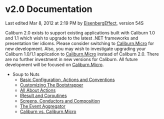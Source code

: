 # v2.0 Documentation

Last edited Mar 8, 2012 at 2:19 PM by [EisenbergEffect](https://github.com/EisenbergEffect), version 54S

Caliburn 2.0 exists to support existing applications built with Caliburn 1.0 and 1.1 which wish to upgrade to the latest .NET frameworks and presentation tier idioms. Please consider switching to [Caliburn.Micro](https://github.com/Caliburn-Micro/Caliburn.Micro) for new development. Also, you may wish to investigate upgrading your Caliburn 1.0/1.1 application to [Caliburn.Micro](https://github.com/Caliburn-Micro/Caliburn.Micro) instead of Caliburn 2.0\. There are no further investment in new versions for Caliburn. All future development will be focused on [Caliburn.Micro](https://github.com/Caliburn-Micro/Caliburn.Micro).

*   Soup to Nuts
    *   [Basic Configuration, Actions and Conventions](./1-basic-configuration-actions-and-conventions.md)
    *   [Customizing The Bootstrapper](./2-customzing-the-bootstrapper.md)
    *   [All About Actions](./3-all-about-actions.md)
    *   [IResult and Coroutines](./4-iresult-and-coroutines.md)
    *   [Screens, Conductors and Composition](./5-screens-conductors-composition.md)
    *   [The Event Aggregator](./6-the-event-aggregator.md)
    *   [Caliburn vs. Caliburn.Micro](./7-caliburn-vs-caliburn-micro.md)

